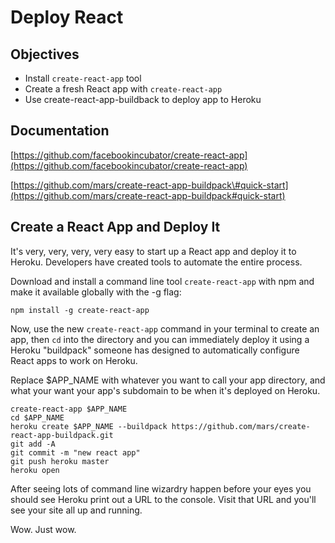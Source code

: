 # Deploy React

## Objectives

* Install `create-react-app` tool
* Create a fresh React app with `create-react-app`
* Use create-react-app-buildback to deploy app to Heroku

## Documentation

[https://github.com/facebookincubator/create-react-app](https://github.com/facebookincubator/create-react-app)

[https://github.com/mars/create-react-app-buildpack\#quick-start](https://github.com/mars/create-react-app-buildpack#quick-start)

## Create a React App and Deploy It

It's very, very, very, very easy to start up a React app and deploy it to Heroku. Developers have created tools to automate the entire process.

Download and install a command line tool `create-react-app` with npm and make it available globally with the -g flag:

```text
npm install -g create-react-app
```

Now, use the new `create-react-app` command in your terminal to create an app, then `cd` into the directory and you can immediately deploy it using a Heroku "buildpack" someone has designed to automatically configure React apps to work on Heroku.

Replace $APP\_NAME with whatever you want to call your app directory, and what your want your app's subdomain to be when it's deployed on Heroku.

```text
create-react-app $APP_NAME
cd $APP_NAME
heroku create $APP_NAME --buildpack https://github.com/mars/create-react-app-buildpack.git
git add -A
git commit -m "new react app"
git push heroku master
heroku open
```

After seeing lots of command line wizardry happen before your eyes you should see Heroku print out a URL to the console. Visit that URL and you'll see your site all up and running.

Wow. Just wow.

